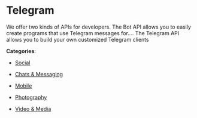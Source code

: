 # Telegram


We offer two kinds of APIs for developers.  The Bot API allows you to easily create programs that use Telegram messages for…. The Telegram API allows you to build your own customized Telegram clients



**Categories**:

- [Social](https://github.com/apis-list/apis-list#social)

- [Chats & Messaging](https://github.com/apis-list/apis-list#chats-and-messaging)

- [Mobile](https://github.com/apis-list/apis-list#mobile)

- [Photography](https://github.com/apis-list/apis-list#photography)

- [Video & Media](https://github.com/apis-list/apis-list#video-and-media)



